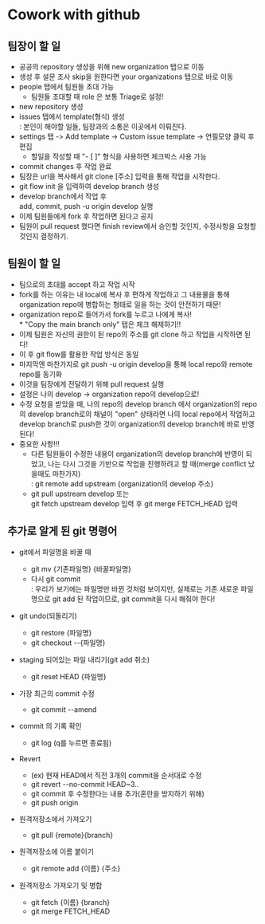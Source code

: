 # Cowork with github

## 팀장이 할 일
- 공공의 repository 생성을 위해 new organization 탭으로 이동
- 생성 후 설문 조사 skip을 원한다면 your organizations 탭으로 바로 이동
- people 탭에서 팀원들 초대 가능
  * 팀원들 초대할 때 role 은 보통 Triage로 설정!
- new repository 생성
- issues 탭에서 template(형식) 생성<br>: 본인이 해야할 일들, 팀장과의 소통은 이곳에서 이뤄진다.
- settings 탭 -> Add template -> Custom issue template -> 연필모양 클릭 후 편집
  * 할일을 작성할 때 "- [ ]" 형식을 사용하면 체크박스 사용 가능
- commit changes 후 작업 완료
- 팀장은 url을 복사해서 git clone [주소] 입력을 통해 작업을 시작한다.
- git flow init 을 입력하여 develop branch 생성
- develop branch에서 작업 후<br> add, commit, push -u origin develop 실행
- 이제 팀원들에게 fork 후 작업하면 된다고 공지
- 팀원이 pull request 했다면 finish review에서 승인할 것인지, 수정사항을 요청할 것인지 결정하기.


## 팀원이 할 일
- 팀으로의 초대를 accept 하고 작업 시작
- fork를 하는 이유는 내 local에 복사 후 편하게 작업하고 그 내용물을 통해 organization repo에 병합하는 형태로 일을 하는 것이 안전하기 때문!
- organization repo로 들어가서 fork를 누르고 나에게 복사! <br> *  "Copy the main branch only" 탭은 체크 해제하기!!
- 이제 팀원은 자신의 권한이 된 repo의 주소를 git clone 하고 작업을 시작하면 된다!
- 이 후 git flow를 활용한 작업 방식은 동일
- 마지막엔 마찬가지로 git push -u origin develop을 통해 local repo와 remote repo를 동기화
- 이것을 팀장에게 전달하기 위해 pull request 실행
- 설정은 나의 develop -> organization repo의 develop으로!
- 수정 요청을 받았을 때, 나의 repo의 develop branch 에서 organization의 repo의 develop branch로의 채널이 "open" 상태라면 나의 local repo에서 작업하고 develop branch로 push한 것이 organization의 develop branch에 바로 반영된다!
- 중요한 사항!!!
  - 다른 팀원들이 수정한 내용이 organization의 develop branch에 반영이 되었고, 나는 다시 그것을 기반으로 작업을 진행하려고 할 때(merge conflict 났을때도 마찬가지)<br>: git remote add upstream {organization의 develop 주소}
  - git pull upstream develop 또는 <br>git fetch upstream develop 입력 후 git merge FETCH_HEAD 입력

## 추가로 알게 된 git 명령어
- git에서 파일명을 바꿀 때
  - git mv {기존파일명} {바꿀파일명}
  - 다시 git commit<br>: 우리가 보기에는 파일명만 바뀐 것처럼 보이지만, 실제로는 기존 새로운 파일명으로 git add 된 작업이므로, git commit을 다시 해줘야 한다!

- git undo(되돌리기)
  - git restore {파일명}
  - git checkout --{파일명}

- staging 되어있는 파일 내리기(git add 취소)
  - git reset HEAD {파일명}
- 가장 최근의 commit 수정
  - git commit --amend
- commit 의 기록 확인
  - git log (q를 누르면 종료됨)
-  Revert
   -  (ex) 현재 HEAD에서 직전 3개의 commit을 순서대로 수정
   -  git revert --no-commit HEAD~3..
   -  git commit 후 수정한다는 내용 추가(혼란을 방지하기 위해)
   -  git push origin
  
- 원격저장소에서 가져오기
  - git pull {remote}{branch}
- 원격저장소에 이름 붙이기
  - git remote add {이름} {주소}
- 원격저장소 가져오기 및 병합
  - git fetch {이름} {branch}
  - git merge FETCH_HEAD
  